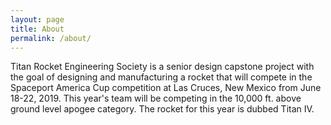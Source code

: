 ```yaml
---
layout: page
title: About
permalink: /about/
---
```


Titan Rocket Engineering Society is a senior design capstone project with the goal of designing and manufacturing a rocket that will compete in the Spaceport America Cup competition at Las Cruces, New Mexico from June 18-22, 2019.
This year's team will be competing in the 10,000 ft. above ground level apogee category. The rocket for this year is dubbed Titan IV.
